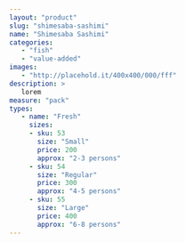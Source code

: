 ```yaml
---
layout: "product"
slug: "shimesaba-sashimi"
name: "Shimesaba Sashimi"
categories:
   - "fish"
   - "value-added"
images:
   - "http://placehold.it/400x400/000/fff"
description: >
   lorem
measure: "pack"
types: 
   - name: "Fresh"
     sizes: 
     - sku: 53
       size: "Small"
       price: 200
       approx: "2-3 persons"
     - sku: 54
       size: "Regular"
       price: 300
       approx: "4-5 persons"
     - sku: 55
       size: "Large"
       price: 400
       approx: "6-8 persons"
---
```

